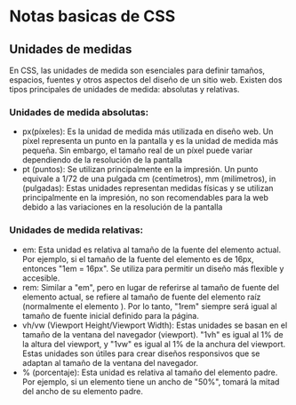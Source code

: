 # Notas basicas de CSS

## Unidades de medidas
En CSS, las unidades de medida son esenciales para definir tamaños, espacios, fuentes y otros aspectos del diseño de un sitio web. Existen dos tipos principales de unidades de medida: absolutas y relativas.

### Unidades de medida absolutas:

* px(píxeles): Es la unidad de medida más utilizada en diseño web. Un píxel representa un punto en la pantalla y es la unidad de medida más pequeña. Sin embargo, el tamaño real de un píxel puede variar dependiendo de la resolución de la pantalla 
* pt (puntos): Se utilizan principalmente en la impresión. Un punto equivale a 1/72 de una pulgada 
cm (centímetros), mm (milímetros), in (pulgadas): Estas unidades representan medidas físicas y se utilizan principalmente en la impresión, no son recomendables para la web debido a las variaciones en la resolución de la pantalla 

### Unidades de medida relativas:

* em: Esta unidad es relativa al tamaño de la fuente del elemento actual. Por ejemplo, si el tamaño de la fuente del elemento es de 16px, entonces "1em = 16px". Se utiliza para permitir un diseño más flexible y accesible.
* rem: Similar a "em", pero en lugar de referirse al tamaño de fuente del elemento actual, se refiere al tamaño de fuente del elemento raíz (normalmente el elemento <html>). Por lo tanto, "1rem" siempre será igual al tamaño de fuente inicial definido para la página.
* vh/vw (Viewport Height/Viewport Width): Estas unidades se basan en el tamaño de la ventana del navegador (viewport). "1vh" es igual al 1% de la altura del viewport, y "1vw" es igual al 1% de la anchura del viewport. Estas unidades son útiles para crear diseños responsivos que se adaptan al tamaño de la ventana del navegador.
* % (porcentaje): Esta unidad es relativa al tamaño del elemento padre. Por ejemplo, si un elemento tiene un ancho de "50%", tomará la mitad del ancho de su elemento padre.